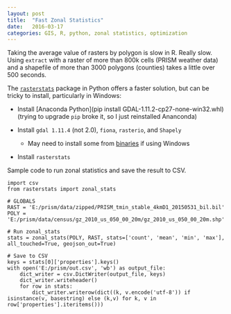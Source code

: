 ```yaml
---
layout: post
title:  "Fast Zonal Statistics"
date:   2016-03-17
categories: GIS, R, python, zonal statistics, optimization
---
```


Taking the average value of rasters by polygon is slow in R. Really slow. Using `extract` with a raster of more than 800k cells (PRISM weather data) and a shapefile of more than 3000 polygons (counties) takes a little over 500 seconds. 

The [`rasterstats`](http://pythonhosted.org/rasterstats/) package in Python offers a faster solution, but can be tricky to install, particularly in Windows:

- Install [Anaconda Python](pip install GDAL-1.11.2-cp27-none-win32.whl) (trying to upgrade `pip` broke it, so I just reinstalled Ananconda)

- Install `gdal 1.11.4` (not 2.0), `fiona`, `rasterio`, and `Shapely`
    
    + May need to install some from [binaries](http://www.lfd.uci.edu/~gohlke/pythonlibs/) if using Windows

- Install `rasterstats`

Sample code to run zonal statistics and save the result to CSV.

    import csv
    from rasterstats import zonal_stats

    # GLOBALS
    RAST = 'E:/prism/data/zipped/PRISM_tmin_stable_4kmD1_20150531_bil.bil'
    POLY = 'E:/prism/data/census/gz_2010_us_050_00_20m/gz_2010_us_050_00_20m.shp'

    # Run zonal_stats
    stats = zonal_stats(POLY, RAST, stats=['count', 'mean', 'min', 'max'], all_touched=True, geojson_out=True)

    # Save to CSV
    keys = stats[0]['properties'].keys()
    with open('E:/prism/out.csv', 'wb') as output_file:
        dict_writer = csv.DictWriter(output_file, keys)
        dict_writer.writeheader()
        for row in stats:
            dict_writer.writerow(dict((k, v.encode('utf-8')) if isinstance(v, basestring) else (k,v) for k, v in row['properties'].iteritems()))
